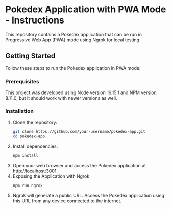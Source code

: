 # Pokedex Application with PWA Mode - Instructions
This repository contains a Pokedex application that can be run in Progressive Web App (PWA) mode using Ngrok for local testing.

## Getting Started
Follow these steps to run the Pokedex application in PWA mode:

### Prerequisites
This project was developed using Node version 16.15.1 and NPM version 8.11.0, but it should work with newer versions as well.

### Installation
1. Clone the repository:
   ```sh
   git clone https://github.com/your-username/pokedex-app.git
   cd pokedex-app
2. Install dependencies:
    ```sh
    npm install
3. Open your web browser and access the Pokedex application at http://localhost:3001.
4. Exposing the Application with Ngrok
    ```sh
    npm run ngrok
5. Ngrok will generate a public URL. Access the Pokedex application using this URL from any device connected to the internet.